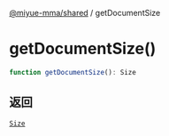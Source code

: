 [@miyue-mma/shared](../index.md) / getDocumentSize

# getDocumentSize()

```ts
function getDocumentSize(): Size
```

## 返回

[`Size`](../interfaces/Size.md)
